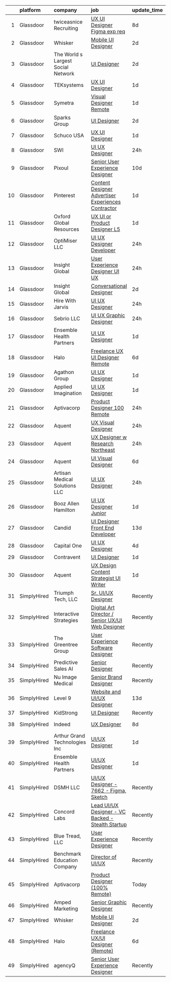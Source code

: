 

|    | platform    | company                            | job                                                                                                                                                                                                                                                                                                                                                                                                                                                                                                                                                                                                                                                                                                                                                                                                                                                                                                                                                                                                                                                                                                                                                                                                                                                                                                                              | update_time   | location         |
|---:|:------------|:-----------------------------------|:---------------------------------------------------------------------------------------------------------------------------------------------------------------------------------------------------------------------------------------------------------------------------------------------------------------------------------------------------------------------------------------------------------------------------------------------------------------------------------------------------------------------------------------------------------------------------------------------------------------------------------------------------------------------------------------------------------------------------------------------------------------------------------------------------------------------------------------------------------------------------------------------------------------------------------------------------------------------------------------------------------------------------------------------------------------------------------------------------------------------------------------------------------------------------------------------------------------------------------------------------------------------------------------------------------------------------------|:--------------|:-----------------|
|  1 | Glassdoor   | twiceasnice Recruiting             | [UX UI Designer  Figma exp req ](https://www.glassdoor.com/partner/jobListing.htm?pos=109&ao=1110586&s=58&guid=000001812856fe98a5941f2b24f77b3f&src=GD_JOB_AD&t=SR&vt=w&ea=1&cs=1_d10b3ab2&cb=1654239199279&jobListingId=1007892546442&cpc=48B9F4758953335C&jrtk=3-0-1g4k5dvlrr0it801-1g4k5dvmd2hse000-df931ef0bb3332fb--6NYlbfkN0AIiLXtwtv0BDns9BiY4ItblantFozdL6jLmLxNvS8mvjuxisTwqC5eP8M9rzt7hxIT9nDYH1SCM1b2dq3wG1WcPpsnnh-yJQY9xfEd8XA5Y0pD3MH5XLjsTxoqumsc1pAEIpMgiquqsxm1cRl2dzxXR5v8wfpV66b0U9wNNjLG2pqsVadHhuMaXh-pYt_IQjrhNncMj-V9Pj07oiqCn3OHqbmpshgdcbX9iCQ-N7bZwlNsZynzi4ai7yQGR4GDJhisvs5V5RhMhwThA0rziRB8SK85-KwfkkqrOaPvBv5KZQM8KQUT2_e3XsGLsg7zzmGb3AayNRINuwvr3AJBGhjXv4RlCd3bl9lkyz8IwqeTQ4gEgTbE7V3_t32Tn256PgrheeM009HohqVr8BTaq9Z3mBzs2yY1JTECTjW0EQYgSSC17bfCrbGBsz5degbA6JiMxbcDkXkHwat8uAW_TCLEtmXwTQR-28wJf4s25DXlMpjMUYqp1B6Pl-1Q0_Tm11I3gh8N_rM3OqjtgH04wGBk)                                                                                                                                                                                                                                                                                                                                                                                                                                        | 8d            | New York, NY     |
|  2 | Glassdoor   | Whisker                            | [Mobile UI Designer](https://www.glassdoor.com/partner/jobListing.htm?pos=101&ao=1110586&s=58&guid=000001812856fe98a5941f2b24f77b3f&src=GD_JOB_AD&t=SR&vt=w&ea=1&cs=1_5eed1888&cb=1654239199278&jobListingId=1007906987829&cpc=F929909D2225707A&jrtk=3-0-1g4k5dvlrr0it801-1g4k5dvmd2hse000-3e63ae35ad6425d2--6NYlbfkN0DuO5AyZ4DbdVEdCWdwRW2X2xQLnXYxTgC22YElx7EXc8msMH0mY6KKmy9iETSqPoVG68_ymrySiBqnT_Z-kgUnZ7-8t8PHgBNZhJB5RmVN2egvIOAqSIUFXIpkxnT2hnaFxXIXPlKXPkHZJgtupdkrxL5zaVKiEHQ1wletxAELzj_eiLjuE-c5ijshceZzpBrEH6BgQSDOhYQJlBwGAmk_qN34ELcHxHj4GLyNr4utcDch-hmV5ljtwwaU2iG5pCQPFXbkG5WC7DJF-aZjaicXxmKH9OtfWUy-2M9s-n8C5xBWSco9VyDH8sOSM1IiKcfrpe0x1MgoHyPDduXqEcPsSpKj3FnvNJtXszO8yG0Og2PFxD6nq0rNDIBBaGiS03gbkiZESXBrBKLE-Ij8yVVK_OW9he3JfOzWCSeuLupZ5aJWFl8mJ7RjQPSgkfm8C7bIMy-KTObAc6lWrdgcDEGWPzxa_-aZUNA-3UcXqtX9RxsBj5k43KCunCJANOt7WBfKHnhPuN7k99-azwCz0EV9z_SWUQ5QNEC6JWczLjkz1JuVg-gfn2eE)                                                                                                                                                                                                                                                                                                                                                                                                                    | 2d            | Remote           |
|  3 | Glassdoor   | The World s Largest Social Network | [UI Designer](https://www.glassdoor.com/partner/jobListing.htm?pos=111&ao=1110586&s=58&guid=000001812856fe98a5941f2b24f77b3f&src=GD_JOB_AD&t=SR&vt=w&ea=1&cs=1_bf0c1136&cb=1654239199280&jobListingId=1007907628103&cpc=47CFDC01B3F81FAC&jrtk=3-0-1g4k5dvlrr0it801-1g4k5dvmd2hse000-99cd808f6a2f08b1--6NYlbfkN0DSgjPPcnEdvoK3uuxfISLALE6pB1FR7YSHOr_tSg5_QGIhoz_2VqUepdcKLBLI_zSHgN9Sz03KAnPYZUmx6b4z9mhRPODEy-O7qmoS_HStiINQjsdQqA3YjiQFX69lw-5-ZiQxY3XBCp1i3861rKurtjh3CQKJRE80zcKRvIKPJyUYv8B03li-3TCb1qAizbmfqbWrdwnVT4W6KJGkqCDU5boqBLfJETJI7ZPljL8rRcv5lqLU6VH3Sx82i5GeChPtlHWF-XJwDWVYNjdBh_txsIrmTlbhugsyH7ai3M9-m55I39izdxnv7pwAGnLCHaK-RZR9uNH4c5NUK88S-DVyYAm6K7Td0x0TTG--rSLhVfYa8HvcG5JLm_Kjwm5sKBEYpqfB5RNaGzgPJ_GLwr13UMJ2bmmFWLZG5IFWziovZF39A2OJwqsY4AYMet55gZDF0Gyn8tK4ObJFQhGthyQMvdKaRLpwxIdg2Za9UYgWFImXoSTcaVx01GeC-ZCQTuFh19fYIJPIsmL1k0VPDGfrJF2IwTmRHji9R_ZFfIw8LNmj72V764qoYrj9i_ai3IndCvv5Sk8nmAQMft8ycneG)                                                                                                                                                                                                                                                                                                                                                                                           | 2d            | New York, NY     |
|  4 | Glassdoor   | TEKsystems                         | [UX UI Designer](https://www.glassdoor.com/partner/jobListing.htm?pos=112&ao=1110586&s=58&guid=000001812856fe98a5941f2b24f77b3f&src=GD_JOB_AD&t=SR&vt=w&cs=1_f9b5595a&cb=1654239199279&jobListingId=1007909029503&cpc=0FE1F5EA2BC84A01&jrtk=3-0-1g4k5dvlrr0it801-1g4k5dvmd2hse000-b23d9136957774fc--6NYlbfkN0AuKz8EBO1xHDEL7V2YF9xF3dC_I9B9i-Zw2Jh8clPMK9BxhHDJszxSyW718EipT5NpSSfV2Y97mEDIvr2kdv_hnmpQM2WlQUND61xxVdm3u7_abE8bWw3_p2_0_gdjdK1cXwK9G9eU85Ov5hs8PyC3iuXIPXY2re24cR4M1BNHiCMyjZGR8JwaTzU7839OrMGQN5RppH5yLNFHvmXtrmMRUiVEudLegoZN8y4Jeduzihgwq0wkAtCtb8cG3ioRbyGFlg6eLx19sIArqk5Fsn-RcTk8N6xBGGGJ2qFxCLcSnZm29CjTJZrxx3n6PrCqrWYlXAu1iNTBGoslyDVu2S1xxlfvWyY1bD8K-M1bs_b3433Gas_hKzS3bcpbabOKehmiWRPRiKZ_yoMZiduZ5l0BLuoEKszixB2kHZjoFOkX5AhLnQiw5w_hPhz21mUfk8JtC_QuA4UYyxyHGzGfImKehZUegHo8Rhgz58D8vLv5LGNuyzWgcpviFD0l0qqNrpNfWYYswaiCmUkuv2_gSCa6C6DxK7pPcazGIcojRmBCFs-llhaiJIEQF2PFJyq7rWjgsd9UB1FpvoDi-ES2HCujCAebExCsy7YaFtpH2u6Zk824Fqet4Lc072fAzFav1fPxR6JjvhSV4fMkoAnO9EQfOyEwNofakTY1duKAmIbke45uzj1XUo48wY5PATC-veuTUre5N_1tm1XBEDJRpyc-7w0QMI47D72D9uP8OTWA1G-77BBn1ny9j9Cv3wthYCKaDJhFCLF3I7dmsApogTUdRwLjzf-J1gI5rP0jkrCXWyz1FN8zKYhW0haelzYHCNKPpflSQj68Nt8GbUca0eds7ppqzXA_QzbYK_wk7Ab6C-iHTjzM6hUErQUmXPMBWgXKG_zzYUSwb70pp5EwROqkJBohg2uJn_Mwnc4dA1XFJW4nefcGW1C6ozlsXjjsD4ECD2QJPDXT9Q%3D%3D) | 1d            | Minneapolis, MN  |
|  5 | Glassdoor   | Symetra                            | [Visual Designer   Remote](https://www.glassdoor.com/partner/jobListing.htm?pos=114&ao=1110586&s=58&guid=000001812856fe98a5941f2b24f77b3f&src=GD_JOB_AD&t=SR&vt=w&cs=1_6debe89c&cb=1654239199279&jobListingId=1007910117840&cpc=8795CF9063CD573D&jrtk=3-0-1g4k5dvlrr0it801-1g4k5dvmd2hse000-81365151b091542e--6NYlbfkN0DxLmO7NH_YTtLbOIMvJFqJGEF88__vqD2fZF7JxivJ0azNiCTgnfJhqK52DTe9kl3HxAUXSrL2mTd0Ptx5yHlrOP7pNyy_I0DH1ewqAlG-HwrZHUudZdbZdhMuQaE91j7v3Tw7VN79EeVQTmxCsMd4tn55Y-PDa_cgZasr_TwpzDMugELwYwSNDLG4BOpOse28pC0H0eOepqCFX6gGdMPPszwkuh9o-KGaNV7H5kQJfu_NwzJQxhMLUfvVdKc0iJpik4DGS2MNk5aBbdxELgjo-htE2w__BKKKznbyEJZqOFMddN48ikJhm18X4HeDMYGCly9hvev8aXhZm4qSIVspZ_qIywzE6BKsRa8E5y49DsDaTFNtHKFqtjASr4b5x5PK6qrJ39Rwbnh4YcbbEkg6kRVqNLFbotHmIrFOfvwu_BrHT5I82SjKwvJwrhV56sgB-eaJO1eVkLcybt7rahtWqaoJWmwUUVnrr04VRQV0Uypk3k9k6FAPA2dGZQMnC-zw1A-gFvmG1IO9zj4O8teaYoh7LlWxYunCPEBCPn-j1ZZpn6YOD3F86Csi0AuUgUahCZjmKgBBBw%3D%3D)                                                                                                                                                                                                                                                                                                                                                                                       | 1d            | Bellevue, WA     |
|  6 | Glassdoor   | Sparks Group                       | [UI Designer](https://www.glassdoor.com/partner/jobListing.htm?pos=120&ao=1110586&s=58&guid=000001812856fe98a5941f2b24f77b3f&src=GD_JOB_AD&t=SR&vt=w&cs=1_cf7ad950&cb=1654239199281&jobListingId=1007907539579&cpc=F41FEAB56D215062&jrtk=3-0-1g4k5dvlrr0it801-1g4k5dvmd2hse000-d5ed0e6d038eeda3--6NYlbfkN0CVbIAoVGlVV0muHIzlWY31dYj5hrVkKa7qBWZ-hZn3g-zWnitpxah_RyLopvrEJPJSvVwjkMKnm5YVHNZCE-zsHIh7BBtePO9VXDv-IoOQ_g9_YSUEmHgjo_LBuod_GJp8dZHf3F-Xd-iutLJpJyhX4iH9a1_YfgQiUkAuBBrk5QGN0QTW--uTwibpntls_fMGT2rZDW9y9z9G7cVl2frTMjjFh7Q39g6gH2K9DTxsxPDKAgkUhUKFgpDtAQ6nQ9aYKzX3INGXHlkZCp4M-QCBuwu5ir8Cvz8TyNEvY3OM_irD8bfBe817KThNLyZl3lyQCFrTyrVoMlM8IU9vwStyJEE8C2vTF7Cf4-Et5-7IcWaWybQSMFo9CzI-r9n_zJLI1K46RbXnrzJAboom1N1O1XfrOQvJ9YLo5FqTIlG1gm3z232ZWtm8-O3TvbXQ_brnG9bwQiS-Pdb6agAVmQ3uwKPjO4Wn5NJ0eiGrK4RiDNH74v9wAr9pp4zUO9wx2iY%3D)                                                                                                                                                                                                                                                                                                                                                                                                                                                                                  | 2d            | McLean, VA       |
|  7 | Glassdoor   | Schuco USA                         | [UX UI Designer](https://www.glassdoor.com/partner/jobListing.htm?pos=110&ao=1110586&s=58&guid=000001812856fe98a5941f2b24f77b3f&src=GD_JOB_AD&t=SR&vt=w&ea=1&cs=1_03472ae1&cb=1654239199279&jobListingId=1007910147316&cpc=1160948BCBA38B5B&jrtk=3-0-1g4k5dvlrr0it801-1g4k5dvmd2hse000-648eccd96585997c--6NYlbfkN0DZc8PhIs_qdHG0M6EPLtFrFWa2VwwoVfJD5Y7tpxTukW3UFWyx_O_af6XPVZFO0XQZ7C99RcDXSduUSItb_VZ6mWGaGRpCqgJHf_I-FQlYP1X6UfL6_8quVSOWuEqAWFtJ7mfmztYeIgDE8-XyRScMMMb1A5RuUFygnceecpGyI1Gpu1oWLXMgvxW0JNEgp7j_HynC7De7ZProylBQFlpABaLO_2OsYL8Iko8cKsaJ7GYu6WcaKcuwIl26fwlHCJe8KhPtoiRNl77Eo0P8GjxnCM2epRieq9kjFCSeo6sGF9AhOQWsBR1pI-mvND7sbqjlcZRACemGBk991O8r83hYilv_jYJM5XCjAXdjY0E56YiBdJeDoCtVZIF1VCgGySmLYMCgje6A_SsmelOYRbx_lopbwlEIppfpYF8Z69q6w4PAP5vHyx3jfrFJ4oMMqH14Gc3jzSURU33KYpcCnYFBHHQV3CwNVqTxQiq-IKEv_swS4riTFCMAjOps2ytXwqY%3D)                                                                                                                                                                                                                                                                                                                                                                                                                                                                          | 1d            | New York, NY     |
|  8 | Glassdoor   | SWI                                | [UI UX Designer](https://www.glassdoor.com/partner/jobListing.htm?pos=128&ao=1136043&s=58&guid=000001812856fe98a5941f2b24f77b3f&src=GD_JOB_AD&t=SR&vt=w&ea=1&cs=1_fc5a7c83&cb=1654239199281&jobListingId=1007914066843&jrtk=3-0-1g4k5dvlrr0it801-1g4k5dvmd2hse000-15199f8c5200521e-)                                                                                                                                                                                                                                                                                                                                                                                                                                                                                                                                                                                                                                                                                                                                                                                                                                                                                                                                                                                                                                             | 24h           | Remote           |
|  9 | Glassdoor   | Pixoul                             | [Senior User Experience Designer](https://www.glassdoor.com/partner/jobListing.htm?pos=117&ao=1110586&s=58&guid=000001812856fe98a5941f2b24f77b3f&src=GD_JOB_AD&t=SR&vt=w&ea=1&cs=1_9c21949f&cb=1654239199281&jobListingId=1007886543921&cpc=AC285F3A3ECA6BB0&jrtk=3-0-1g4k5dvlrr0it801-1g4k5dvmd2hse000-c4ceee043bf6ed78--6NYlbfkN0DkuNNc9jtp8Paa5ic1vcdzrE97PDvQxS5P2e8AiHduyc79r3J-c22iv1Xzovwoard2X9jW3NnpoETJ7siFVscg5F8VhWJ3Wb7T9j7TxjPrxRuaYFeFfP5Vg9qU1pc4LfB7E498iE21tIS9Vkb2CiaDFws8ZkSBNrssvlaiyeXWrS6nJnX3w4nuyxYPdaVSULMhtdw8ZDjGKFm03mcxAPKAcHU7gdkTXUi0yFDyspaEahpoo4GDHw-LOOFmIScOkW9Ncp0h3_0v1_ZWHQMQyconkbQ95K2FvuoaVMMhV1MXaWu5kPOMn_I3TQc9QAcP38PCpOudpBcvPl-ElxVCZ65K1ezN580vUu047Bnht3ZU1GA07BdTFdYzupcKqbAsXQYfCJUt5uBRlaz_WvoTuqWt5iSdCPvdp9ApiE6zsWgGfO9NsvOukXDPBAbBCPPp-EJRaV7L_UF0RMY8yIlweG5EyGSF42Qi8FEhTK9M9UYPyN21TrGbh3UR1az8pXx0_wDPU4dG-NnVCQ%3D%3D)                                                                                                                                                                                                                                                                                                                                                                                                                                           | 10d           | Remote           |
| 10 | Glassdoor   | Pinterest                          | [Content Designer  Advertiser Experiences  Contractor ](https://www.glassdoor.com/partner/jobListing.htm?pos=124&ao=1136043&s=58&guid=000001812856fe98a5941f2b24f77b3f&src=GD_JOB_AD&t=SR&vt=w&cs=1_d4c33a6c&cb=1654239199281&jobListingId=1007910953399&jrtk=3-0-1g4k5dvlrr0it801-1g4k5dvmd2hse000-b176ff9aa66c943f-)                                                                                                                                                                                                                                                                                                                                                                                                                                                                                                                                                                                                                                                                                                                                                                                                                                                                                                                                                                                                           | 1d            | Remote           |
| 11 | Glassdoor   | Oxford Global Resources            | [UX UI or Product Designer  L5 ](https://www.glassdoor.com/partner/jobListing.htm?pos=119&ao=1110586&s=58&guid=000001812856fe98a5941f2b24f77b3f&src=GD_JOB_AD&t=SR&vt=w&ea=1&cs=1_2133e81e&cb=1654239199281&jobListingId=1007910888820&cpc=FB7E4A1762AE5BEC&jrtk=3-0-1g4k5dvlrr0it801-1g4k5dvmd2hse000-236d53317970062a--6NYlbfkN0D38dVY1HiwVlRJ2sgHwoll4iKvb8KzfDOOcqRKKsqQYBdEVI9w2agCyPdJw2s4TQoE74vZzh8SXUc9h0xY8xyPYLwKsOvBUgl9y9tE1B6tRrqFTkfx2LFZhefZnNvzciUxa9TnrtURLxlm65Qh6xlIx7olQZRP4mkpX-gaUrNa9j0kfrBiZiIsjFlL9raYYwsu09Lluh1Wv_0OaBh1rEBEJNML0mkyxnJcYitK7hv-f88KE5a_qWAd8bIKzla_3uBFIZKRZLvBVBkhC8zodOlcoE6DK7U7tpq7fE1FzrSDLOM4w2PqLtXlpz6oiU0VUbXpMIWS0-GsfdjpUGyZzOCIet4d4jLDCw1I4bjkyHn5tpUPvalzUTnl30ojowhPC7wbMzmq3LXHFq2riXrcUyjPkLeOHcTGPU4AgaoB5MTzXF56ijWCHfWADgYP-vM_pQpdhWSVIsGhV6bH1jwRyr6xwPGvYDW8xRSDF4JJ_k1fUN1j1B4JFrG0kkzDohPMc80K1VmtEqLwLstBai7-VGSU)                                                                                                                                                                                                                                                                                                                                                                                                                                        | 1d            | Remote           |
| 12 | Glassdoor   | OptiMiser LLC                      | [UI UX Designer Developer](https://www.glassdoor.com/partner/jobListing.htm?pos=102&ao=1110586&s=58&guid=000001812856fe98a5941f2b24f77b3f&src=GD_JOB_AD&t=SR&vt=w&ea=1&cs=1_24b1f694&cb=1654239199278&jobListingId=1007914150242&cpc=22ABB673398E21F3&jrtk=3-0-1g4k5dvlrr0it801-1g4k5dvmd2hse000-e856d19c373249e4--6NYlbfkN0Cp_WSJKd_Pz82imZmURPbhd3kYBsiZi4lpMLOH6vOlLMqbuwfEg4rdqO52dh7wkEzYSGAPWZJRrY-AFvSbO5bBRzU-7M4CWu7-sNCHl7U5fYah9JCqamYPskjds6P2YDgxS3TMPcf5_7kaWq4pXcEJn1_XQyhgVEuB7829FZsySsJpj2a3F8TnZuNhyTi7qd5E1frPk5-olEayuG22eZLhVslhqVxdQCKxVsiaPgqKQymmVFxN_QcfmM77HJnBEK-QEeiPmf46cdrfFtT6as6UOI3B1UecQPR90CXqLdb_9Pa80FAwTAXwA988mXH7zlJhSXuAm0aBumtdHIF0AnJ6iS21Vtb2Lv1QGsi1G_LofKcN-oysbR-LNytBOo6DJ1gf2fVLeyONWbUCqlNTpr7dck98Pa2Hwgux828ntFe-KQCZPp34nJdu2FF1H15LoAbGVc16VfvhcOkpBlLFAYrHveeOFknIirQxk0u3THPOaB0QoULuynRvtEBr9xYdiEXH0aEb8cUL1A%3D%3D)                                                                                                                                                                                                                                                                                                                                                                                                                                                  | 24h           | Remote           |
| 13 | Glassdoor   | Insight Global                     | [User Experience Designer  UI UX ](https://www.glassdoor.com/partner/jobListing.htm?pos=116&ao=1110586&s=58&guid=000001812856fe98a5941f2b24f77b3f&src=GD_JOB_AD&t=SR&vt=w&ea=1&cs=1_ca0ea626&cb=1654239199280&jobListingId=1007913069564&cpc=334ABAF5D42DC775&jrtk=3-0-1g4k5dvlrr0it801-1g4k5dvmd2hse000-3f31a5f06186897e--6NYlbfkN0BKkHZu3wF05EeDimN_p6sYpKCMArvwa95YdH7UpkaBCi52Bcb3JNt3QpXU1JGZrLRJwgxvwshQkdJcOx2seRRrAR20Nqt8bH2M023UqhteN3QnVymEkxBgJkhcnHwiT09I9IU_0UqBj2y0SvN0rketZ5GTye6v0G1mJK4yWuvKT5FSw436GRiaqMDVUXFCoSPPVI30MUXnh0rwBJ32iNDGBQjaTAMuNMa9WEhZljGeHZ6Tbdnh0BUUXEmvgJOSLeC2cY089VJHl73Tn-N7D5cWMmzX1zr1oNihwtYBYK_0QgcEeu1tyf5rwp8ZtnAq7SiHAEZ8bofDDWi3HxiS2kbv5Uz2_QFKQTF9vRAazjubLKAihm4hvMKvwQAlp8aTZw9QuCqTh6z5fi2X3axoKjCnn4A6detEWcEyjCAJy3inYnpPj528VKDVD3f8sAGNGwOWoNkzd7QkyegbbBEZFcnOjdmGtXqpmXLLMbPctexwFFsuzCU4sWSDmvwCv2XIxhrRHH6vGjMQGw%3D%3D)                                                                                                                                                                                                                                                                                                                                                                                                                                          | 24h           | Remote           |
| 14 | Glassdoor   | Insight Global                     | [Conversational Designer](https://www.glassdoor.com/partner/jobListing.htm?pos=121&ao=1110586&s=58&guid=000001812856fe98a5941f2b24f77b3f&src=GD_JOB_AD&t=SR&vt=w&ea=1&cs=1_dd23c638&cb=1654239199281&jobListingId=1007906260878&cpc=8795CF9063CD573D&jrtk=3-0-1g4k5dvlrr0it801-1g4k5dvmd2hse000-56a5fb67762dbe2d--6NYlbfkN0BKkHZu3wF05EeDimN_p6sYpKCMArvwa95YdH7UpkaBCiPadoOw6FI3wGz6Ok-pEcvG-VNxKzu92EQKvOd7yAuQCbagbus3vzKwzBGF-PIfvqBmRFg7AhhC_v-r-6GrSFeaJIXixPl99vjKVFkUk15m5sXVPti_IZxJNSG6P9eZ77Ay5nUrMa1RJg2KFrbc2Z53QCkQRMfjwojvdLUKdsFDzQJ_KpI_BbdJz6B24felT6rUfNGvGMLOehVf3RWjn_s4fadv5d2Hn130ojhTzgkrkH0LYwTwSTQi5U1QtDGwCXEIyJNK4V1xrbJFoi2Oh_SgQEOFg4nM6YoLafy67J_6mcYcZIZd7B3I97WzMgRKWnX542hDI2SmCw_nd9vBu8DVPGpbfsMSAuKWtnUE24olqFEDS6u-ndC_C6y1WE27A0hHpzLOqgjDpEuYRwi8-Y9kDHyc9S3N2usv8kWvsl4ylClEsxrbBioZi9AeKPcSAeWRkA6eK19P7vk_gPQa1m_k5XOBr-Wlfg%3D%3D)                                                                                                                                                                                                                                                                                                                                                                                                                                                   | 2d            | Remote           |
| 15 | Glassdoor   | Hire With Jarvis                   | [UI UX Designer](https://www.glassdoor.com/partner/jobListing.htm?pos=115&ao=1110586&s=58&guid=000001812856fe98a5941f2b24f77b3f&src=GD_JOB_AD&t=SR&vt=w&ea=1&cs=1_b5e5d0e5&cb=1654239199280&jobListingId=1007913957988&cpc=AC285F3A3ECA6BB0&jrtk=3-0-1g4k5dvlrr0it801-1g4k5dvmd2hse000-52d1eae5f07c882f--6NYlbfkN0BeqOXt1Ki4TgaqVzKgHyO684REiCAwMDt6QdkLJMyKFE4U8Gf44T3q6743LZi-2_qabs7NEwxKt8ZY9kUEmAFzEZ9sLOCifB9wZD79jko9aXur8RsRV5TxDtPfKvXyf7o_AiTGpcVx8sIZTA6h5CibLMTcGxhFkGZNdnOD8BCIpn0FMUo1YLwWcybplwo9BVvKDxB3kRpODCiF60HFn1kY5hFvxv1NXfB8h9EztyEHoILhnBnelm4P-f0RdscCC_7NA8ERFWnZGf4uQIxf7w0Zt9f3O664yn5buTfD1B6UksDsB9XD8ZhAEOAQfm-JAXIV541broItz42DXiPH7Ur8jfiSsUJACXlM_Mu3aV78ptPY6kvV_XFwwdchqCBQ2bz3G4dU4ccJX0p7FDIR17GFdf1AmRefyFVSFMjlTtBrHwLvqVQtU1YjDiUXWTQs3KSJEo7z4MmCFG6dEydZzwolIw_lkaweIRvEkReSxv4NOqjPAY2Uw2HMyus7a9X-yYwX5TmbrP0BEw%3D%3D)                                                                                                                                                                                                                                                                                                                                                                                                                                                            | 24h           | Remote           |
| 16 | Glassdoor   | Sebrio LLC                         | [UI UX Graphic Designer](https://www.glassdoor.com/partner/jobListing.htm?pos=104&ao=1110586&s=58&guid=000001812856fe98a5941f2b24f77b3f&src=GD_JOB_AD&t=SR&vt=w&ea=1&cs=1_5bfa051b&cb=1654239199278&jobListingId=1007914073197&cpc=6193B0C32834B022&jrtk=3-0-1g4k5dvlrr0it801-1g4k5dvmd2hse000-6a211e81820262b9--6NYlbfkN0Dy-s1GSYwt7VJWeGUZa5Q1OiJmeX4s5FWLqfabTBdLeET4n-OuHYJoKJ4atNEoq44IBF7hp9jh2wqiTlY1ch9DuLU78qW368QGgKep4Y-Mbrkr6tf0GSotGNHJzUAU89hdKcqwVNpZBPgOcqw7Y0yvuxHnE_M1_E388ttO4zXmPvdMpRGF9oDl7gLqxdZMlGx66xs6b1FCzUX-cI99vug5AWj1CI-A4C3y5_iWvZxZ_SRakk-0Ph2WtRXmmuDwNazHwHztE6q-gnCjJ9NsiaPiNlmpqT5yjstgOGAzh0ZqFRkm4oSRZOvAWx-fKfg-wo5PVJtHY5rd7YjlYFZiYitSN0n-z6r11203yWCQtE99u1L5oFvCmTXS6uAKo67x76YcalirlULXhHqI6DFxeAUsucjvwlhsV4hddtWRv3Ow86SGE6V8yO6wqcNW5EEqVps5EjBZ2Sh-vdveQ9VIOxWZ1RMb-0ly6-o8dd5WlPzA-qFbKSNvk88QeDSqQIuOeRY%3D)                                                                                                                                                                                                                                                                                                                                                                                                                                                                  | 24h           | Remote           |
| 17 | Glassdoor   | Ensemble Health Partners           | [UI UX Designer](https://www.glassdoor.com/partner/jobListing.htm?pos=123&ao=1136043&s=58&guid=000001812856fe98a5941f2b24f77b3f&src=GD_JOB_AD&t=SR&vt=w&cs=1_ed4a6f2a&cb=1654239199281&jobListingId=1007909232518&jrtk=3-0-1g4k5dvlrr0it801-1g4k5dvmd2hse000-955233f61d989e93-)                                                                                                                                                                                                                                                                                                                                                                                                                                                                                                                                                                                                                                                                                                                                                                                                                                                                                                                                                                                                                                                  | 1d            | Remote           |
| 18 | Glassdoor   | Halo                               | [Freelance UX UI Designer  Remote ](https://www.glassdoor.com/partner/jobListing.htm?pos=125&ao=1136043&s=58&guid=000001812856fe98a5941f2b24f77b3f&src=GD_JOB_AD&t=SR&vt=w&cs=1_ecf2e749&cb=1654239199281&jobListingId=1007898771732&jrtk=3-0-1g4k5dvlrr0it801-1g4k5dvmd2hse000-aff68833c903062d-)                                                                                                                                                                                                                                                                                                                                                                                                                                                                                                                                                                                                                                                                                                                                                                                                                                                                                                                                                                                                                               | 6d            | Remote           |
| 19 | Glassdoor   | Agathon Group                      | [UI UX Designer](https://www.glassdoor.com/partner/jobListing.htm?pos=127&ao=1136043&s=58&guid=000001812856fe98a5941f2b24f77b3f&src=GD_JOB_AD&t=SR&vt=w&ea=1&cs=1_f51ffcb6&cb=1654239199281&jobListingId=1007910470281&jrtk=3-0-1g4k5dvlrr0it801-1g4k5dvmd2hse000-ddf3dedcf1398ae1-)                                                                                                                                                                                                                                                                                                                                                                                                                                                                                                                                                                                                                                                                                                                                                                                                                                                                                                                                                                                                                                             | 1d            | Remote           |
| 20 | Glassdoor   | Applied Imagination                | [UI UX Designer](https://www.glassdoor.com/partner/jobListing.htm?pos=106&ao=1110586&s=58&guid=000001812856fe98a5941f2b24f77b3f&src=GD_JOB_AD&t=SR&vt=w&ea=1&cs=1_04d82f9b&cb=1654239199279&jobListingId=1007909595292&cpc=AC285F3A3ECA6BB0&jrtk=3-0-1g4k5dvlrr0it801-1g4k5dvmd2hse000-b26e10f41467c019--6NYlbfkN0D8j9N0G3bmE7t_bRxWCnyO3V8nRNicLzIRxQmtr6sajtSbey-JVwvqpuEBj86dBe4ufdw7rGazgWGbn8rb-wSOVL3vHFpa1_CjVZlvLc6JytDKb3o-u8MmpV-djDjMhPFLatrXgIzayfHQ-LulI_KApjwX5khRiiV9TLmYebwXa02vhdNslwaqk5mY1OZrvFt846bqBatGvaUBv28CzxSJ17m0Oq4jMGqnyNTAV4qTVZUaM7dJXmBZ8Pe91W3n3NnpxslJuGiRHuAzLjvHQzW_W9tk5ky8v3bSXBM8DeOq-qgANqdwXFBSYHDnNnaGrdh3K8ZhlYhwOIbcKFDN0DrAw6CwzJ7o-p1PMrptEL3g1fVb4tK_sQ8BCKdqasAbF0sh6XYlTMCDdL911lua7e5FN-zPdMYqM__QNct6KybM1qA_FGj0y-Qq9lBQ-1eINMx-KZIdEihV0sVhNJFYtsKOtkqO3UOlHaASSRwvj78hbuNa2kOEo6kV)                                                                                                                                                                                                                                                                                                                                                                                                                                                                                        | 1d            | Remote           |
| 21 | Glassdoor   | Aptivacorp                         | [Product Designer  100  Remote ](https://www.glassdoor.com/partner/jobListing.htm?pos=130&ao=1136043&s=58&guid=000001812856fe98a5941f2b24f77b3f&src=GD_JOB_AD&t=SR&vt=w&ea=1&cs=1_523c82a7&cb=1654239199282&jobListingId=1007914048850&jrtk=3-0-1g4k5dvlrr0it801-1g4k5dvmd2hse000-90d18228e0cf6400-)                                                                                                                                                                                                                                                                                                                                                                                                                                                                                                                                                                                                                                                                                                                                                                                                                                                                                                                                                                                                                             | 24h           | Remote           |
| 22 | Glassdoor   | Aquent                             | [UX Visual Designer](https://www.glassdoor.com/partner/jobListing.htm?pos=122&ao=1110586&s=58&guid=000001812856fe98a5941f2b24f77b3f&src=GD_JOB_AD&t=SR&vt=w&cs=1_793555a0&cb=1654239199281&jobListingId=1007913723405&cpc=FB7E4A1762AE5BEC&jrtk=3-0-1g4k5dvlrr0it801-1g4k5dvmd2hse000-71ec5fb32ae59c86--6NYlbfkN0DMrcEu7yrtATojKJA7cEzGQ3FdRGWLh0CZQInL4ECGI9gD0Wolx9R2EDT7B77c2cQZC1PM7qwOyZv-RWaVTjlMMlmRgqVDliv3k3evYttuXRc7Quj2OVT67FYo3wLYLEDtJ0Lg6Kdps0AGHifk3zZ0kd16GsgCMjEdBQTAi4E3XfK05_TqfFy87V9jOaA0kSdFXfb58qFYS-yqnf9CUdf_YMjAkVBCX_TzCMo6f-BwZQQHz3m5EAzxfyhwJtNxyTLTGDoj-Ng21saX0CwAyOnfUusEXO5h7zlz4zSufAcsE8QYDbTRvcSxXnLoD_Ynhtd61vZr2AVzkIo7cL5MzEG7ODuyFG4QZLWni_e9-gb7npyUo1VO6AD19uF98w0aChS80-CyGa4lUGd112A6d9swhWkNKwbPe1SkqcHPHJzLdpfobt8EaMXvLC_7-Qv9BH7sGsJqpHOnD10jMNqbPd2r)                                                                                                                                                                                                                                                                                                                                                                                                                                                                                                                         | 24h           | Remote           |
| 23 | Glassdoor   | Aquent                             | [UX Designer  w   Research Northeast ](https://www.glassdoor.com/partner/jobListing.htm?pos=113&ao=1110586&s=58&guid=000001812856fe98a5941f2b24f77b3f&src=GD_JOB_AD&t=SR&vt=w&cs=1_b8a0e60e&cb=1654239199279&jobListingId=1007914399246&cpc=1120CD366D53BFD9&jrtk=3-0-1g4k5dvlrr0it801-1g4k5dvmd2hse000-bccc643b900b55c2--6NYlbfkN0DMrcEu7yrtATojKJA7cEzGQ3FdRGWLh0CZQInL4ECGI9gD0Wolx9R2v-Aex0-GK05DMPocMmn6QvIM6k2v7MhMfXqDvXpD5icx_E4bwn2rsQDzzkXrQ-kwYfw_WeUFtvLb8ljKn9DRqa34rupqfglxXS8Sp8ZBVezLG5kJeuYPO1PRgPibHA3bT5g8MSEgjedfy9TewOT5UTNPLaCdNZthno19EBlXXOapvcvMZ7Ap3gcMhjXQMaY8Fa7dTxjp0wN94Rj3SYI37AmU3733T2k3a-3sjbiNS9aWCVukxRg8CUH-AXWaVaw9vb7w_5aypMsdaAwoPLd9FO6-LVpdyB2HsvyPhvaAi5fOJUPMPEFr4mOPlB1nPqz065i9wMi6-piDk1J0_S6buu98IyHsfc4JTpPohO35fH8aHcsed6R_iwRbFo-8MmM0ogu2P5v-b6ZD3QrcvrbObg1PU9ZuM7Dr)                                                                                                                                                                                                                                                                                                                                                                                                                                                                                                       | 24h           | Boston, IN       |
| 24 | Glassdoor   | Aquent                             | [UI   Visual Designer](https://www.glassdoor.com/partner/jobListing.htm?pos=108&ao=1110586&s=58&guid=000001812856fe98a5941f2b24f77b3f&src=GD_JOB_AD&t=SR&vt=w&cs=1_989f6d56&cb=1654239199278&jobListingId=1007898744653&cpc=0C139D4CAD5A6DB2&jrtk=3-0-1g4k5dvlrr0it801-1g4k5dvmd2hse000-efeca9a850b16bbd--6NYlbfkN0DMrcEu7yrtATojKJA7cEzGQ3FdRGWLh0CZQInL4ECGI9gD0Wolx9R2v-Aex0-GK05zrA5DJFFd4s5qGed3zqo5YvDj_O-zKn1wEwkAkQw8N8xE1J0CZxYTY0hBH9Mlg9QixlOBA6TSaBKOszUQSwr2O8LGcIEo9Lwx9Qm_hx08j2M1V_rSMv-6NQrUOXj-E36NoRpHQi1haB-IBvgr7WY4OprHOXmuznoMhqPmuyjuJ_15_lANmfhtWMXkk4KQaiYHT8e5ZBm7HIMMEFD4wzF_y5--abihwiimJzWn8PFswSsZP5EB1Lve_eoBlrmvg8ii5etO5f1fl2Ank3LyaV1mbip6agk2Rt3V4OP5La8VAWEeveqQ6x8hFnaDD1KO6ibX_O2P-Pn5pmkz8xSVPqnZ8qeGeNSQhZyxVPNvQhRQQYZGuEF8x-YqUfPLG0GSFt02dNSbYhx9aQ%3D%3D)                                                                                                                                                                                                                                                                                                                                                                                                                                                                                                                           | 6d            | New York, NY     |
| 25 | Glassdoor   | Artisan Medical Solutions  LLC     | [UI UX Designer](https://www.glassdoor.com/partner/jobListing.htm?pos=105&ao=1110586&s=58&guid=000001812856fe98a5941f2b24f77b3f&src=GD_JOB_AD&t=SR&vt=w&ea=1&cs=1_eb3e61eb&cb=1654239199278&jobListingId=1007913791872&cpc=FA84DF7EA1EC2398&jrtk=3-0-1g4k5dvlrr0it801-1g4k5dvmd2hse000-314b1ca663a14c22--6NYlbfkN0BKJiktDh5w2jfi2btcTuMZsz1aoc_n2HEeeG_5fW6GsDlN-sb7hc2CZ5tcmkzoQE3oFI_88A81gN46dAkt6H8eRWfZj4LsDLIukcyc62mG_zemrggH5qqML9r-QTNyZ_Q41D3T-pnKBBIYSZ8r-4pD2bek7_o8GbgGdT8jtjSPFM4s7OBfMQSH4Szn7V9JOR7Molz5F6MHa2O4LoopEdXFtEtZ5whJo9qn1fhs8yOHID1dfJo0oW4vtW1E8Zz1jNLVxJtOOJzEYcNlRqIOjSkFa01pNYPsOwdK9gC-K5FLTfILpI4afyOMyHw1ehUTd04yqClT8YmgPeTnFNnTQH2oRHmKNCdzmYjQZjfcUTTxStO_BeW989iWoBhJUpanQLrbmnpxWwCO4yUeGnIJt3ijo57j53srGr5HjlWlYivTXZHEIGq6j60i62EgD9nMI8y1A9QBhoEgDf4lz-dyYKSAyfQkc_ITfmiffM4yJrGS1hRlnGLkTtpd)                                                                                                                                                                                                                                                                                                                                                                                                                                                                                        | 24h           | Remote           |
| 26 | Glassdoor   | Booz Allen Hamilton                | [UI UX Designer  Junior](https://www.glassdoor.com/partner/jobListing.htm?pos=126&ao=1136043&s=58&guid=000001812856fe98a5941f2b24f77b3f&src=GD_JOB_AD&t=SR&vt=w&cs=1_b9402355&cb=1654239199281&jobListingId=1007910345550&jrtk=3-0-1g4k5dvlrr0it801-1g4k5dvmd2hse000-67e813fa44c124df-)                                                                                                                                                                                                                                                                                                                                                                                                                                                                                                                                                                                                                                                                                                                                                                                                                                                                                                                                                                                                                                          | 1d            | Charleston, SC   |
| 27 | Glassdoor   | Candid                             | [UI Designer Front End Developer](https://www.glassdoor.com/partner/jobListing.htm?pos=107&ao=1110586&s=58&guid=000001812856fe98a5941f2b24f77b3f&src=GD_JOB_AD&t=SR&vt=w&ea=1&cs=1_987e3bcc&cb=1654239199279&jobListingId=1007880191549&cpc=FAE5E775D180B2FB&jrtk=3-0-1g4k5dvlrr0it801-1g4k5dvmd2hse000-cfe725a00f645d07--6NYlbfkN0CKPh-9f2AYbG3Rd5zGJxcGbNBJT9jJ6Zul-69NwYwEgda84LJV2Wwmq4qCbAK5nvv3mRXVfHLTahOd3mdOD6RktohC3BY5qkI_C-tKnob9wNRMdKsHD-b-c6iNeygalEgP_CKT9LNjZiiEns_cp1177rag2mJpaPMcF4tWoQmKCjevuLNo74jt0kb-gGY7bC8wUGYpc-GcrA44tgT-g_V6_yZ42tdpScC4THg_X8V7wMDPLQ4SHeZX4Me1Q9k4oGQp2iYreEiPgqQMNL_fGnHZOjpr0z-SVzagyXplPFsT6hWa-_eknYnOMRL7Hp2ESwXIH1qjNb70S52D3wvq90eI_EvkY9Y5PKIGUwe-HBHlDEPgBUQogiPbSubAiWQFPD7h8q1MiBa-38Buf9lpD96tWIL6KshpHDTmCD-bTJ1R_jRhmmxWYvBCXgxvLwbxdNyvz35GIjHcbw-FQvoprIT--2AuBDBqPT8E5uQ6ppSW32MqjuwX5O52ITmOczgGBr_I_KGYk1m4XUSi5W06soxn)                                                                                                                                                                                                                                                                                                                                                                                                                                       | 13d           | Remote           |
| 28 | Glassdoor   | Capital One                        | [UI UX Designer](https://www.glassdoor.com/partner/jobListing.htm?pos=103&ao=1110586&s=58&guid=000001812856fe98a5941f2b24f77b3f&src=GD_JOB_AD&t=SR&vt=w&cs=1_9108fee1&cb=1654239199277&jobListingId=1007901637793&cpc=292036AD7E8A5303&jrtk=3-0-1g4k5dvlrr0it801-1g4k5dvmd2hse000-2e4c54aa9958afd3--6NYlbfkN0C3j_zLGvpMLCdiZ0WC46XqVTA1VMZzOzKXPhAXwYlrNb9EbKZEg8x0wzjxx-xvfPrKazWr8RjPixTaEe96TzR-ewn3qFGgaetscGztHO-v8e9LiHwemUbcr3FBsr0nxfRkB8PAfCAz5gZrEEXaPTopGd5Jjq_sGLNeQuds8lE7O9Ds_Cb5Ch9HHV6yxX7Ld-jJ3GfSay3oIEOpEDlAQ2oQ3wpJJW51DXup6QWtKBjtsqVQzi2-6I5hwyvX0D00t5hXxe0JfvWXKeKUzKuS8tFsjq8YE1k_0lgjAAHCVdpd9nSmb8rEcmJ6NGG5CMUjyiuJSwFsqOTxoDYlkQ92CZ3aCnvtDmOWqEi2Fm82VAzZEx7kVDZTPJsBOPJQG85GSaUZG4goFW-2l7xzHFVqiqByAVAr3DzoF1cfJ8ds8reoEzyyrXgzevUpFxljLA-Dhr0%3D)                                                                                                                                                                                                                                                                                                                                                                                                                                                                                                                                               | 4d            | McLean, VA       |
| 29 | Glassdoor   | Contravent                         | [UI Designer](https://www.glassdoor.com/partner/jobListing.htm?pos=129&ao=1136043&s=58&guid=000001812856fe98a5941f2b24f77b3f&src=GD_JOB_AD&t=SR&vt=w&ea=1&cs=1_d01fad71&cb=1654239199282&jobListingId=1007910265156&jrtk=3-0-1g4k5dvlrr0it801-1g4k5dvmd2hse000-94d59bc691541b4f-)                                                                                                                                                                                                                                                                                                                                                                                                                                                                                                                                                                                                                                                                                                                                                                                                                                                                                                                                                                                                                                                | 1d            | Remote           |
| 30 | Glassdoor   | Aquent                             | [UX Design Content Strategist   UI Writer](https://www.glassdoor.com/partner/jobListing.htm?pos=118&ao=1110586&s=58&guid=000001812856fe98a5941f2b24f77b3f&src=GD_JOB_AD&t=SR&vt=w&cs=1_80266966&cb=1654239199280&jobListingId=1007910081159&cpc=FD1C1DA32C38CFA7&jrtk=3-0-1g4k5dvlrr0it801-1g4k5dvmd2hse000-beb814f8d5a0ee62--6NYlbfkN0DMrcEu7yrtATojKJA7cEzGQ3FdRGWLh0CZQInL4ECGI9gD0Wolx9R2EDT7B77c2cQ7hSGzbDUSeOMcrfJSfCNOWI8WhAnph5rUR4Y8PNh1xu48KtOEa-7aAZLReC34JZYVDpgpM0ehWsPGa6LXFk0jUeeOqMJYV0FLHh4oKnebCF_x7OqTTj58gmAVNHsrkM-X7xJ76lHOXkcA22bsjhYn7AH6OHlIJZkBENHfPnjDVhkPvw8Pj3KvRz08grjm5yUK-MVl3Y2nkjomM-NH7dfKjU2CwkSKK-WAAgynGpXL4d8Rcwzt7wswfnP9zBCILOYXhmVAORNvne0vxoREXLsE9mDBHM-Ktv6G926ta8JuMS-BwES1EUOjzdBCqHE3sbKU33KIeGJGhRho9oc3u-3OVCRA7rKXxqTR4qpDLTrbtH1Ccole-7AOD3tnvO6kt9mRlGsaY5jx6g%3D%3D)                                                                                                                                                                                                                                                                                                                                                                                                                                                                                                       | 1d            | Remote           |
| 31 | SimplyHired | Triumph Tech, LLC                  | [Sr. UI/UX Designer](https://www.simplyhired.com/job/zCJ6toiEfnc_RzN_-0qdku7_3QNgpawiKp-eFnlkG8V8aetj638hLg?q=ui+designer)                                                                                                                                                                                                                                                                                                                                                                                                                                                                                                                                                                                                                                                                                                                                                                                                                                                                                                                                                                                                                                                                                                                                                                                                       | Recently      | Sun City, AZ     |
| 32 | SimplyHired | Interactive Strategies             | [Digital Art Director / Senior UX/UI Web Designer](https://www.simplyhired.com/job/XomgQrEMQvXcuxlY88Hgp47fmQSeDg2-PJfmLgviHyvx-npiIgNL3Q?q=ui+designer)                                                                                                                                                                                                                                                                                                                                                                                                                                                                                                                                                                                                                                                                                                                                                                                                                                                                                                                                                                                                                                                                                                                                                                         | Recently      | Washington, DC   |
| 33 | SimplyHired | The Greentree Group                | [User Experience Software Designer](https://www.simplyhired.com/job/c_1rhXmc5Ll3M8MbC43jtDPUeeuK0dasJqPN2wkMhCW8f3VwkvDVLg?q=ui+designer)                                                                                                                                                                                                                                                                                                                                                                                                                                                                                                                                                                                                                                                                                                                                                                                                                                                                                                                                                                                                                                                                                                                                                                                        | Recently      | Columbus, OH     |
| 34 | SimplyHired | Predictive Sales AI                | [Senior Designer](https://www.simplyhired.com/job/A0Eh7KY7cNhiD6WGEdGEHr6rwwDNI3dg2GFNxc4MwFRVjun7YqUaxA?q=ui+designer)                                                                                                                                                                                                                                                                                                                                                                                                                                                                                                                                                                                                                                                                                                                                                                                                                                                                                                                                                                                                                                                                                                                                                                                                          | Recently      | Chicago, IL      |
| 35 | SimplyHired | Nu Image Medical                   | [Senior Brand Designer](https://www.simplyhired.com/job/ijU7On9edRqzPg7oCJJItztyl0Y-5tLjCbY7r1o7T9QXwm5o_R8lBg?q=ui+designer)                                                                                                                                                                                                                                                                                                                                                                                                                                                                                                                                                                                                                                                                                                                                                                                                                                                                                                                                                                                                                                                                                                                                                                                                    | Recently      | Lutz, FL         |
| 36 | SimplyHired | Level 9                            | [Website and UI/UX Designer](https://www.simplyhired.com/job/oeJaXXQIV7jyJXLBbbyfSJ8ux4M6UhQcR6BN71QQQcSjvRpYgheJvQ?q=ui+designer)                                                                                                                                                                                                                                                                                                                                                                                                                                                                                                                                                                                                                                                                                                                                                                                                                                                                                                                                                                                                                                                                                                                                                                                               | 13d           | Remote           |
| 37 | SimplyHired | KidStrong                          | [UI Designer](https://www.simplyhired.com/job/LvNxQUxg_kHrTpwd1NcQfW_DrnhMU0AFpSX0LeaiCiilLLQ9uFAgEQ?q=ui+designer)                                                                                                                                                                                                                                                                                                                                                                                                                                                                                                                                                                                                                                                                                                                                                                                                                                                                                                                                                                                                                                                                                                                                                                                                              | Recently      | Remote           |
| 38 | SimplyHired | Indeed                             | [UX Designer](https://www.simplyhired.com/job/7GiZIE7D3Vdy_WwQaWJKRxT3iPyT6Rqzli4Zo5eTP3IEz4tsOt1bKA?q=ui+designer)                                                                                                                                                                                                                                                                                                                                                                                                                                                                                                                                                                                                                                                                                                                                                                                                                                                                                                                                                                                                                                                                                                                                                                                                              | 8d            | United States    |
| 39 | SimplyHired | Arthur Grand Technologies Inc      | [UI/UX Designer](https://www.simplyhired.com/job/X3q0c4baFc9yjnQDzUCw3WRSJEoY6XXcXuAA3eml_vODLV5cYX8nXA?q=ui+designer)                                                                                                                                                                                                                                                                                                                                                                                                                                                                                                                                                                                                                                                                                                                                                                                                                                                                                                                                                                                                                                                                                                                                                                                                           | 1d            | Arlington, VA    |
| 40 | SimplyHired | Ensemble Health Partners           | [UI/UX Designer](https://www.simplyhired.com/job/bL8RX6PVYYez-JCUHti4kpKGwiwp_uwpVSCBR2fbwVifBqxjUd4zhg?q=ui+designer)                                                                                                                                                                                                                                                                                                                                                                                                                                                                                                                                                                                                                                                                                                                                                                                                                                                                                                                                                                                                                                                                                                                                                                                                           | 1d            | Remote           |
| 41 | SimplyHired | DSMH LLC                           | [UI/UX Designer - 7662 - Figma, Sketch](https://www.simplyhired.com/job/YCVo7ZZTwv6OgJGN7-T351Ck_67j8htV6kc10ROXCsE77_RLYhNwcw?q=ui+designer)                                                                                                                                                                                                                                                                                                                                                                                                                                                                                                                                                                                                                                                                                                                                                                                                                                                                                                                                                                                                                                                                                                                                                                                    | Recently      | Remote           |
| 42 | SimplyHired | Concord Labs                       | [Lead UI/UX Designer - VC Backed - Stealth Startup](https://www.simplyhired.com/job/IjncJ9X7GXwASYBMGzhxkwbDbyxuR_oDzkKYeY0-K4y8P4FifsIoXg?q=ui+designer)                                                                                                                                                                                                                                                                                                                                                                                                                                                                                                                                                                                                                                                                                                                                                                                                                                                                                                                                                                                                                                                                                                                                                                        | Recently      | Remote           |
| 43 | SimplyHired | Blue Tread, LLC                    | [User Experience Designer](https://www.simplyhired.com/job/A7Nq0Zvafx70yFtzVIxCXUPW-7-OfAicuffOGjtuacuZECL_rgPIhA?q=ui+designer)                                                                                                                                                                                                                                                                                                                                                                                                                                                                                                                                                                                                                                                                                                                                                                                                                                                                                                                                                                                                                                                                                                                                                                                                 | Recently      | Remote           |
| 44 | SimplyHired | Benchmark Education Company        | [Director of UI/UX](https://www.simplyhired.com/job/KO1eYouOodomWKEI8o7VRvBWWjPBnon86SDLTSpqVdH5p7BxDSV2LQ?q=ui+designer)                                                                                                                                                                                                                                                                                                                                                                                                                                                                                                                                                                                                                                                                                                                                                                                                                                                                                                                                                                                                                                                                                                                                                                                                        | Recently      | New Rochelle, NY |
| 45 | SimplyHired | Aptivacorp                         | [Product Designer (100% Remote)](https://www.simplyhired.com/job/fnaZhdkwZE51IH2mOTu3YwVyatXdVea-on2z7i9XJYjVV1Vdcn-ckQ?q=ui+designer)                                                                                                                                                                                                                                                                                                                                                                                                                                                                                                                                                                                                                                                                                                                                                                                                                                                                                                                                                                                                                                                                                                                                                                                           | Today         | Remote           |
| 46 | SimplyHired | Amped Marketing                    | [Senior Graphic Designer](https://www.simplyhired.com/job/rZEoRhgiYndz5OHizamNHfFUIX83o7_dN-sVHjzn7-qmg5ED1ZVZhg?q=ui+designer)                                                                                                                                                                                                                                                                                                                                                                                                                                                                                                                                                                                                                                                                                                                                                                                                                                                                                                                                                                                                                                                                                                                                                                                                  | Recently      | Tucson, AZ       |
| 47 | SimplyHired | Whisker                            | [Mobile UI Designer](https://www.simplyhired.com/job/MvGyOnQMwiiO_4j6hVe2kYUcG5JPzG4nRhzJiDxVtOfz26IXhbtuHA?q=ui+designer)                                                                                                                                                                                                                                                                                                                                                                                                                                                                                                                                                                                                                                                                                                                                                                                                                                                                                                                                                                                                                                                                                                                                                                                                       | 2d            | Remote           |
| 48 | SimplyHired | Halo                               | [Freelance UX/UI Designer (Remote)](https://www.simplyhired.com/job/-T32NtV-D7VMlMvUmThv4PCvxZBKHTas3srB94E0JwOEPny--5c-nQ?q=ui+designer)                                                                                                                                                                                                                                                                                                                                                                                                                                                                                                                                                                                                                                                                                                                                                                                                                                                                                                                                                                                                                                                                                                                                                                                        | 6d            | Remote           |
| 49 | SimplyHired | agencyQ                            | [Senior User Experience Designer](https://www.simplyhired.com/job/cIDtvicOoH53aMYEP0Ljm-akwv5PTKqGSpFWDKdyocaD4666RjrRkA?q=ui+designer)                                                                                                                                                                                                                                                                                                                                                                                                                                                                                                                                                                                                                                                                                                                                                                                                                                                                                                                                                                                                                                                                                                                                                                                          | Recently      | Bethesda, MD     |